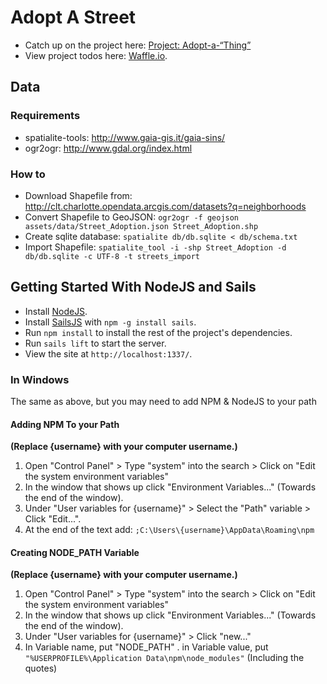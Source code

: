 # Adopt A Street

- Catch up on the project here: [Project: Adopt-a-“Thing”](http://forum.codeforcharlotte.org/t/project-adopt-a-thing/212)
- View project todos here: [Waffle.io](https://waffle.io/codeforcharlotte/adopt-a-street).

## Data

### Requirements

- spatialite-tools: http://www.gaia-gis.it/gaia-sins/
- ogr2ogr: http://www.gdal.org/index.html

### How to

- Download Shapefile from: http://clt.charlotte.opendata.arcgis.com/datasets?q=neighborhoods
- Convert Shapefile to GeoJSON: `ogr2ogr -f geojson assets/data/Street_Adoption.json Street_Adoption.shp`
- Create sqlite database: `spatialite db/db.sqlite < db/schema.txt`
- Import Shapefile: `spatialite_tool -i -shp Street_Adoption -d db/db.sqlite -c UTF-8 -t streets_import`

## Getting Started With NodeJS and Sails

- Install [NodeJS](https://nodejs.org/en/).
- Install [SailsJS](http://sailsjs.org/get-started) with `npm -g install sails`.
- Run `npm install` to install the rest of the project's dependencies.
- Run `sails lift` to start the server.
- View the site at `http://localhost:1337/`.

### In Windows

The same as above, but you may need to add NPM & NodeJS to your path

#### Adding NPM To your Path
**(Replace {username} with your computer username.)**
 1. Open "Control Panel" > Type "system" into the search > Click on "Edit the system environment variables"
 2. In the window that shows up click "Environment Variables..." (Towards the end of the window).
 3. Under "User variables for {username}" > Select the "Path" variable > Click "Edit...".
 4. At the end of the text add: `;C:\Users\{username}\AppData\Roaming\npm`

#### Creating NODE_PATH Variable
**(Replace {username} with your computer username.)**
 1. Open "Control Panel" > Type "system" into the search > Click on "Edit the system environment variables"
 2. In the window that shows up click "Environment Variables..." (Towards the end of the window).
 3. Under "User variables for {username}" > Click "new..."
 4. In Variable name, put "NODE_PATH" . in Variable value, put `"%USERPROFILE%\Application Data\npm\node_modules"` (Including the quotes)
